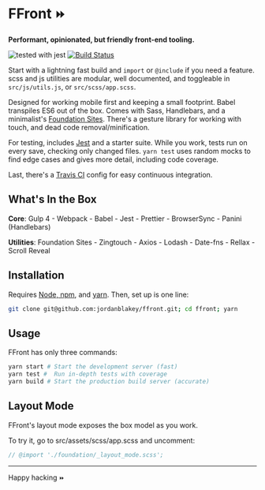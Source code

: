 # FFront `⏩`

**Performant, opinionated, but friendly front-end tooling.**

![tested with jest](https://img.shields.io/badge/tested_with-jest-99424f.svg) [![Build Status](https://travis-ci.org/jordanblakey/ffront.svg?branch=master)](https://travis-ci.org/jordanblakey/ffront)

Start with a lightning fast build and `import` or `@include` if you need a feature. scss and js utilities are modular, well documented, and toggleable in `src/js/utils.js`, or `src/scss/app.scss`.

Designed for working mobile first and keeping a small footprint. Babel transpiles ES6 out of the box. Comes with Sass, Handlebars, and a minimalist's [Foundation Sites](https://foundation.zurb.com/sites.html). There's a gesture library for working with touch, and dead code removal/minification.

For testing, includes [Jest](https://facebook.github.io/jest) and a starter suite. While you work, tests run on every save, checking only changed files. `yarn test` uses random mocks to find edge cases and gives more detail, including code coverage.

Last, there's a [Travis CI](https://travis-ci.org) config for easy continuous integration.

## What's In the Box

**Core**: Gulp 4 - Webpack - Babel - Jest - Prettier - BrowserSync - Panini (Handlebars)

**Utilities**: Foundation Sites - Zingtouch - Axios - Lodash - Date-fns - Rellax - Scroll Reveal

## Installation

Requires [Node, npm](https://nodejs.org/en/), and [yarn](https://yarnpkg.com/lang/en/docs/install/).
Then, set up is one line:

```sh
git clone git@github.com:jordanblakey/ffront.git; cd ffront; yarn
```

## Usage

FFront has only three commands:

```sh
yarn start # Start the development server (fast)
yarn test #  Run in-depth tests with coverage
yarn build # Start the production build server (accurate)
```

## Layout Mode

FFront's layout mode exposes the box model as you work.

To try it, go to src/assets/scss/app.scss and uncomment:

``` scss
// @import './foundation/_layout_mode.scss';
```

---

Happy hacking `⏩`
